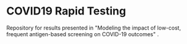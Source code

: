 # COVID19 Rapid Testing
Repository for results presented in "Modeling the impact of low-cost, frequent antigen-based screening on COVID-19 outcomes" .
